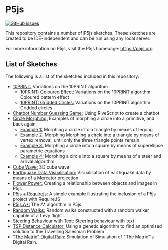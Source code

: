 # P5js

[![GitHub issues](https://img.shields.io/github/issues/Carla-de-Beer/P5js.svg?style=flat-square)](https://github.com/Carla-de-Beer/Processing/issues)

This repository contains a number of P5js sketches. These sketches are created to be IDE-independent and can be run using any local server.

For more information on P5js, visit the P5js homepage: https://p5js.org

## List of Sketches

The following is a list of the sketches included in this repository:

* [10PRINT:](https://github.com/Carla-de-Beer/P5js/tree/master/10PRINT) Variations on the 10PRINT algorithm
  * [10PRINT: Coloured Effect:](https://github.com/Carla-de-Beer/P5js/tree/master/10PRINT/10PRINT%20Coloured%20Effect) Variations on the 10PRINT algorithm: Coloured pattern effect
  * [10PRINT: Gridded Circles:](https://github.com/Carla-de-Beer/P5js/tree/master/10PRINT/10PRINT%20Gridded%20Circles) Variations on the 10PRINT algorithm: Gridded circles
* [Chatbot Number Guessing Game:](https://github.com/Carla-de-Beer/P5js/tree/master/Chatbots/Chatbot%20Number%20Guessing%20Game) Using RiveScript to create a chatbot
* [Circle Morphing:](https://github.com/Carla-de-Beer/P5js/tree/master/Circle%20Morphing) Examples of morphing a circle into a primitive, and back again
  * [Example 1:](https://github.com/Carla-de-Beer/P5js/blob/master/Circle%20Morphing/Circle%20Morph%20Lerp/sketch.js) Morphing a circle into a triangle by means of lerping
  * [Example 2:](https://github.com/Carla-de-Beer/P5js/blob/master/Circle%20Morphing/Circle%20Morph%20Vertex%20Removal/sketch.js) Morphing Morphing a circle into a triangle by means of vertex removal, until only the three triangle points remain
  * [Example 3:](https://github.com/Carla-de-Beer/P5js/blob/master/Circle%20Morphing/Circle%20Morph%20SuperEllipse/sketch.js) Morphing a circle into a square by means of superellipse parametric equations
  * [Example 4:](https://github.com/Carla-de-Beer/P5js/blob/master/Circle%20Morphing/Circle%20Morph%20Steer/sketch.js) Morphing a circle into a square by means of a steer and arrival algorithm
* [Cube Wave:](https://github.com/Carla-de-Beer/P5js/tree/master/Cube%20Wave) 3D cube wave
* [Earthquake Data Visualisation:](https://github.com/Carla-de-Beer/P5js/tree/master/Earthquake%20Data%20Visualisation) Visualisation of earthquake data by means of a Mercator projection
* [Flower Power:](https://github.com/Carla-de-Beer/P5js/tree/master/Flower%20Power) Creating a relationship between objects and images in P5js
* [P5js + Requirejs:](https://github.com/Carla-de-Beer/P5js/tree/master/P5js%20%2B%20Requirejs) A simple example illustrating the inclusion of a P5js project with RequireJS
* [P5js.A*:](https://github.com/Carla-de-Beer/P5js/tree/master/P5js.A*) The A* algorithm in P5js
* [Random Walks:](https://github.com/Carla-de-Beer/P5js/tree/master/Random%20Walk) Random walks constructed with a random walker capable of a Lévy flight
* [Steering Behaviour with Text:](https://github.com/Carla-de-Beer/P5js/tree/master/Steering%20Behaviour%20with%20Text) Steering behaviour with text
* [TSP Distance Calculator:](https://github.com/Carla-de-Beer/P5js/tree/master/TSP%20DistanceCalculator) Using a genetic algorithm to find an optimised solution to the Travelling Salesman Problem
* ["The Matrix" Digital Rain:](https://github.com/Carla-de-Beer/P5js/tree/master/The%20Matrix%20Digital%20Rain) Simulation of Simulation of "The Matrix"'s Digital Rain.

